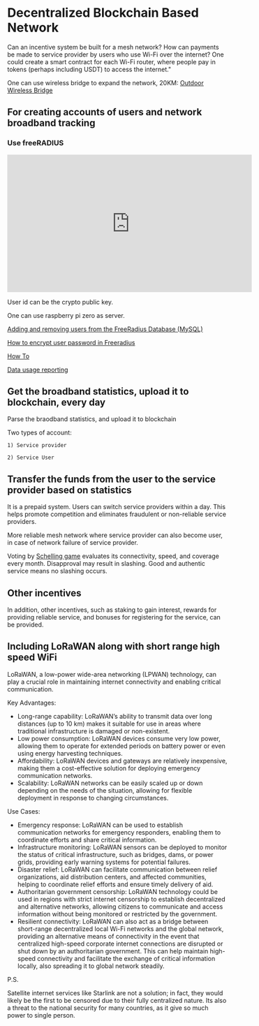 # Decentralized Blockchain Based Network 

Can an incentive system be built for a mesh network? How can payments be made to service provider by users who use Wi-Fi over the internet? One could create a smart contract for each Wi-Fi router, where people pay in tokens (perhaps including USDT) to access the internet."


One can use wireless bridge to expand the network, 20KM: [Outdoor Wireless Bridge](https://www.amazon.in/20-11ac-Outdoor-Wireless-Bridge/dp/B084DKMWPB/ref=sr_1_3?crid=1TS5L8K8QI9ZS&dib=eyJ2IjoiMSJ9.emYyaG6gf0TdpUbCO5D8aTDewobwH9JHbtB-VABf52awP0zH7pOJabjGUj5SCL7vf-E1pA2A3Iw908YQTwub66WLNlbca7sqQgXCF3hSjxoQ0MLltmzcAy7IgEyhR6rcRMcUuJ_RKaLSRX0diqZ2wg._JKz9RGogW7erEuk53vTX9r5Xm6cX44ptJWgDfLF8xg&dib_tag=se&keywords=10+km+wifi+AC+bridges&qid=1708235044&sprefix=10+km+wifi+ac+bridge%2Caps%2C319&sr=8-3)

## For creating accounts of users and network broadband tracking

### Use freeRADIUS

<iframe width="560" height="315" src="https://www.youtube.com/embed/ppTQsjgxIyU?si=r7QHwXxl_ZlbTaSQ" title="YouTube video player" frameborder="0" allow="accelerometer; autoplay; clipboard-write; encrypted-media; gyroscope; picture-in-picture; web-share" referrerpolicy="strict-origin-when-cross-origin" allowfullscreen></iframe>

User id can be the crypto public key.

One can use raspberry pi zero as server.

[Adding and removing users from the FreeRadius Database (MySQL)](http://xaviertidus.com/linux/adding-and-removing-users-from-the-freeradius-database-mysql/)

[How to encrypt user password in Freeradius](https://serverfault.com/questions/1078192/how-to-encrypt-user-password-in-freeradius)

[How To](https://wiki.freeradius.org/guide/HOWTO)

[Data usage reporting](https://wiki.freeradius.org/guide/Data-Usage-Reporting)

## Get the broadband statistics, upload it to blockchain, every day

Parse the braodband statistics, and upload it to blockchain

Two types of account:

    1) Service provider
   
    2) Service User


## Transfer the funds from the user to the service provider based on statistics

It is a prepaid system. Users can switch service providers within a day. This helps promote competition and eliminates fraudulent or non-reliable service providers.


More reliable mesh network where service provider can also become user, in case of network failure of service provider. 

Voting by [Schelling game](../shivarthu/Shivarthu.html) evaluates its connectivity, speed, and coverage every month. Disapproval may result in slashing. Good and authentic service means no slashing occurs.

## Other incentives

In addition, other incentives, such as staking to gain interest, rewards for providing reliable service, and bonuses for registering for the service, can be provided.

## Including LoRaWAN along with short range high speed WiFi

LoRaWAN, a low-power wide-area networking (LPWAN) technology, can play a crucial role in maintaining internet connectivity and enabling critical communication.

Key Advantages:

- Long-range capability: LoRaWAN’s ability to transmit data over long distances (up to 10 km) makes it suitable for use in areas where traditional infrastructure is damaged or non-existent.
- Low power consumption: LoRaWAN devices consume very low power, allowing them to operate for extended periods on battery power or even using energy harvesting techniques.
- Affordability: LoRaWAN devices and gateways are relatively inexpensive, making them a cost-effective solution for deploying emergency communication networks.
- Scalability: LoRaWAN networks can be easily scaled up or down depending on the needs of the situation, allowing for flexible deployment in response to changing circumstances.

Use Cases:

- Emergency response: LoRaWAN can be used to establish communication networks for emergency responders, enabling them to coordinate efforts and share critical information.
- Infrastructure monitoring: LoRaWAN sensors can be deployed to monitor the status of critical infrastructure, such as bridges, dams, or power grids, providing early warning systems for potential failures.
- Disaster relief: LoRaWAN can facilitate communication between relief organizations, aid distribution centers, and affected communities, helping to coordinate relief efforts and ensure timely delivery of aid.
- Authoritarian government censorship: LoRaWAN technology could be used in regions with strict internet censorship to establish decentralized and alternative networks, allowing citizens to communicate and access information without being monitored or restricted by the government.
- Resilient connectivity: LoRaWAN can also act as a bridge between short-range decentralized local Wi-Fi networks and the global network, providing an alternative means of connectivity in the event that centralized high-speed corporate internet connections are disrupted or shut down by an authoritarian government. This can help maintain high-speed connectivity and facilitate the exchange of critical information locally, also spreading it to global network steadily.

P.S.

Satellite internet services like Starlink are not a solution; in fact, they would likely be the first to be censored due to their fully centralized nature. Its also a threat to the national security for many countries, as it give so much power to single person.

